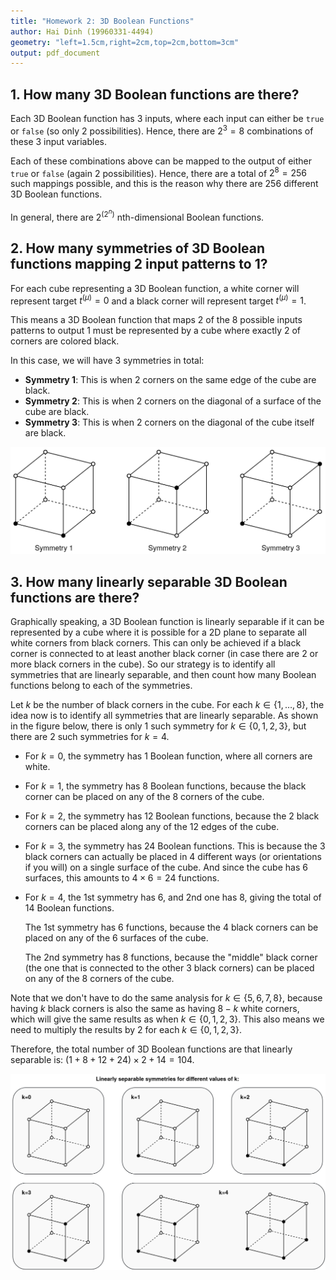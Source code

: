 ```yaml
---
title: "Homework 2: 3D Boolean Functions"
author: Hai Dinh (19960331-4494)
geometry: "left=1.5cm,right=2cm,top=2cm,bottom=3cm"
output: pdf_document
---
```


## 1. How many 3D Boolean functions are there?

Each 3D Boolean function has 3 inputs, where each input can either be `true` or `false` (so only 2
possibilities). Hence, there are $2^3=8$ combinations of these 3 input variables.

Each of these combinations above can be mapped to the output of either `true` or `false` (again 2
possibilities). Hence, there are a total of $2^8=256$ such mappings possible, and this is the reason
why there are $256$ different 3D Boolean functions.

In general, there are $2^{(2^n)}$ nth-dimensional Boolean functions.

## 2. How many symmetries of 3D Boolean functions mapping 2 input patterns to 1?

For each cube representing a 3D Boolean function, a white corner will represent target $t^{(\mu)}=0$
and a black corner will represent target $t^{(\mu)}=1$.

This means a 3D Boolean function that maps 2 of the 8 possible inputs patterns to output 1 must be
represented by a cube where exactly 2 of corners are colored black.

In this case, we will have 3 symmetries in total:

* **Symmetry 1**: This is when 2 corners on the same edge of the cube are black.
* **Symmetry 2**: This is when 2 corners on the diagonal of a surface of the cube are black.
* **Symmetry 3**: This is when 2 corners on the diagonal of the cube itself are black.

![CubeSymmetry3D.png](res/CubeSymmetry3D.png)

## 3. How many linearly separable 3D Boolean functions are there?

Graphically speaking, a 3D Boolean function is linearly separable if it can be represented by a cube
where it is possible for a 2D plane to separate all white corners from black corners. This can only
be achieved if a black corner is connected to at least another black corner (in case there are 2 or
more black corners in the cube). So our strategy is to identify all symmetries that are linearly
separable, and then count how many Boolean functions belong to each of the symmetries.

Let $k$ be the number of black corners in the cube. For each $k\in\{1,\dots,8\}$, the idea now is to
identify all symmetries that are linearly separable. As shown in the figure below, there is only 1
such symmetry for $k\in\{0,1,2,3\}$, but there are 2 such symmetries for $k=4$.

* For $k=0$, the symmetry has 1 Boolean function, where all corners are white.

* For $k=1$, the symmetry has 8 Boolean functions, because the black corner can be placed on any of
    the 8 corners of the cube.

* For $k=2$, the symmetry has 12 Boolean functions, because the 2 black corners can be placed along
    any of the 12 edges of the cube.

* For $k=3$, the symmetry has 24 Boolean functions. This is because the 3 black corners can actually
    be placed in 4 different ways (or orientations if you will) on a single surface of the cube. And
    since the cube has 6 surfaces, this amounts to $4\times 6=24$ functions.

* For $k=4$, the 1st symmetry has 6, and 2nd one has 8, giving the total of 14 Boolean functions.

    The 1st symmetry has 6 functions, because the 4 black corners can be placed on any of the 6
    surfaces of the cube.

    The 2nd symmetry has 8 functions, because the "middle" black corner (the one that is connected
    to the other 3 black corners) can be placed on any of the 8 corners of the cube.

Note that we don't have to do the same analysis for $k\in\{5,6,7,8\}$, because having $k$ black
corners is also the same as having $8-k$ white corners, which will give the same results as when
$k\in\{0,1,2,3\}$. This also means we need to multiply the results by 2 for each $k\in\{0,1,2,3\}$.

Therefore, the total number of 3D Boolean functions are that linearly separable is:
$(1+8+12+24)\times 2 + 14 = 104$.

![LinearlySeparable3D.png](res/LinearlySeparable3D.png)
